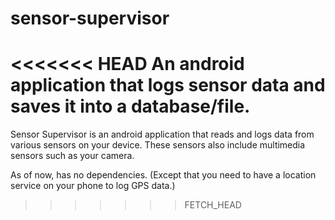 sensor-supervisor
=================

<<<<<<< HEAD
An android application that logs sensor data and saves it into a database/file.
=======
Sensor Supervisor is an android application that reads and logs data from various sensors on your device. These sensors also include multimedia sensors such as your camera.

As of now, has no dependencies. (Except that you need to have a location service on your phone to log GPS data.)
>>>>>>> FETCH_HEAD
